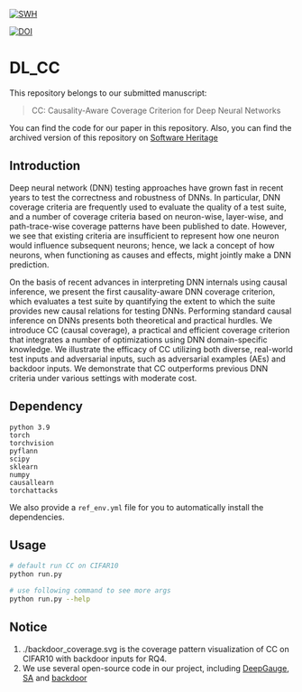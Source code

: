 [![SWH](https://archive.softwareheritage.org/badge/origin/https://github.com/ZhenlanJi/DL_CC/)](https://archive.softwareheritage.org/browse/origin/?origin_url=https://github.com/ZhenlanJi/DL_CC)

[![DOI](https://zenodo.org/badge/531866736.svg)](https://zenodo.org/badge/latestdoi/531866736)

# DL_CC
This repository belongs to our submitted manuscript:
> CC: Causality-Aware Coverage Criterion for Deep Neural Networks

You can find the code for our paper in this repository.
Also, you can find the archived version of this repository on [Software Heritage](https://archive.softwareheritage.org/browse/origin/?origin_url=https://github.com/ZhenlanJi/DL_CC)

## Introduction
Deep neural network (DNN) testing approaches have grown fast in recent years to test the correctness and robustness of DNNs. In particular, DNN coverage criteria are frequently used to evaluate the quality of a test suite, and a number of coverage criteria based on neuron-wise, layer-wise, and path-trace-wise coverage patterns have been published to date. However, we see that existing criteria are insufficient to represent how one neuron would influence subsequent neurons; hence, we lack a concept of how neurons, when functioning as causes and effects, might jointly make a DNN prediction.

On the basis of recent advances in interpreting DNN internals using causal inference, we present the first causality-aware DNN coverage criterion, which evaluates a test suite by quantifying the extent to which the suite provides new causal relations for testing DNNs. Performing standard causal inference on DNNs presents both theoretical and practical hurdles. We introduce CC (causal coverage), a practical and efficient coverage criterion that integrates a number of optimizations using DNN domain-specific knowledge. We illustrate the efficacy of CC utilizing both diverse, real-world test inputs and adversarial inputs, such as adversarial examples (AEs) and backdoor inputs. We demonstrate that CC outperforms previous DNN criteria under various settings with moderate cost.


## Dependency

```
python 3.9
torch
torchvision
pyflann
scipy
sklearn
numpy
causallearn
torchattacks
```
We also provide a `ref_env.yml` file for you to automatically install the dependencies.

## Usage

```bash
# default run CC on CIFAR10
python run.py

# use following command to see more args
python run.py --help
```

## Notice

1. ./backdoor_coverage.svg is the coverage pattern visualization of CC on CIFAR10 with backdoor inputs for RQ4.
2. We use several open-source code in our project, including [DeepGauge](https://github.com/hfeniser/DeepSmartFuzzer),
[SA](https://github.com/coinse/sadl) and [backdoor](https://github.com/csdongxian/ANP_backdoor)
